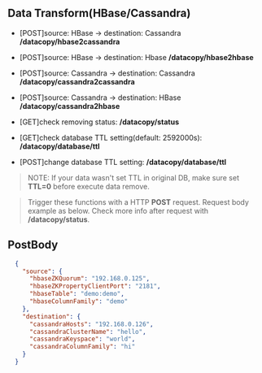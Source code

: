 ## Data Transform(HBase/Cassandra)

* [POST]source: HBase -> destination: Cassandra **/datacopy/hbase2cassandra**
* [POST]source: HBase -> destination: Hbase **/datacopy/hbase2hbase**
* [POST]source: Cassandra -> destination: Cassandra **/datacopy/cassandra2cassandra**
* [POST]source: Cassandra -> destination: HBase **/datacopy/cassandra2hbase**

* [GET]check removing status: **/datacopy/status**
* [GET]check database TTL setting(default: 2592000s): **/datacopy/database/ttl**
* [POST]change database TTL setting: **/datacopy/database/ttl**

> NOTE: If your data wasn't set TTL in original DB, make sure set **TTL=0** before execute data remove. 


> Trigger these functions with a HTTP **POST** request. Request body example as below. Check more info after request with **/datacopy/status**. 

## PostBody

```json
  {
    "source": {
      "hbaseZKQuorum": "192.168.0.125",
      "hbaseZKPropertyClientPort": "2181",
      "hbaseTable": "demo:demo",
      "hbaseColumnFamily": "demo"
    },
    "destination": {
      "cassandraHosts": "192.168.0.126",
      "cassandraClusterName": "hello",
      "cassandraKeyspace": "world",
      "cassandraColumnFamily": "hi"
    }
  }
```
